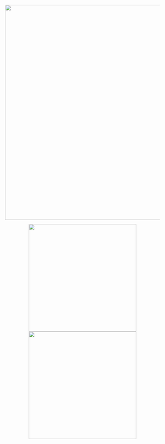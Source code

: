 


<p align="center">
  <img style="width:700px" src="http://github-profile-summary-cards.vercel.app/api/cards/profile-details?username=pdroamrl&theme=chartreuse_dark" />
</p>

<p align="center">
  <img style="width:350px" src="http://github-profile-summary-cards.vercel.app/api/cards/most-commit-language?username=hlhr202&theme=chartreuse_dark" />
  <img style="width:350px" src="http://github-profile-summary-cards.vercel.app/api/cards/stats?username=pdroamrl&theme=chartreuse_dark" />
</p>
